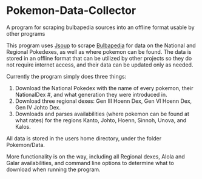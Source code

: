 # Pokemon-Data-Collector
A program for scraping bulbapedia sources into an offline format usable by other programs

This program uses [Jsoup](https://jsoup.org/) to scrape [Bulbapedia](https://bulbapedia.bulbagarden.net/wiki/Main_Page) for data on the National and Regional Pokedexes, as well as where pokemon can be found. The data is stored in an offline format that can be utilized by other projects so they do not require internet access, and their data can be updated only as needed.

Currently the program simply does three things:
1. Download the National Pokedex with the name of every pokemon, their NationalDex #, and what generation they were introduced in.
2. Download three regional dexes: Gen III Hoenn Dex, Gen VI Hoenn Dex, Gen IV Johto Dex.
3. Downloads and parses availabilities (where pokemon can be found at what rates) for the regions Kanto, Johto, Hoenn, Sinnoh, Unova, and Kalos.

All data is stored in the users home directory, under the folder Pokemon/Data.

More functionality is on the way, including all Regional dexes, Alola and Galar availabilities, and command line options to determine what to download when running the program.

